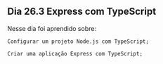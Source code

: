 ## Dia 26.3 Express com TypeScript

Nesse dia foi aprendido sobre:

    Configurar um projeto Node.js com TypeScript;

    Criar uma aplicação Express com TypeScript;